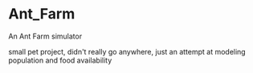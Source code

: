 # Ant_Farm
An Ant Farm simulator

small pet project, didn't really go anywhere, just an attempt at modeling population and food availability 
